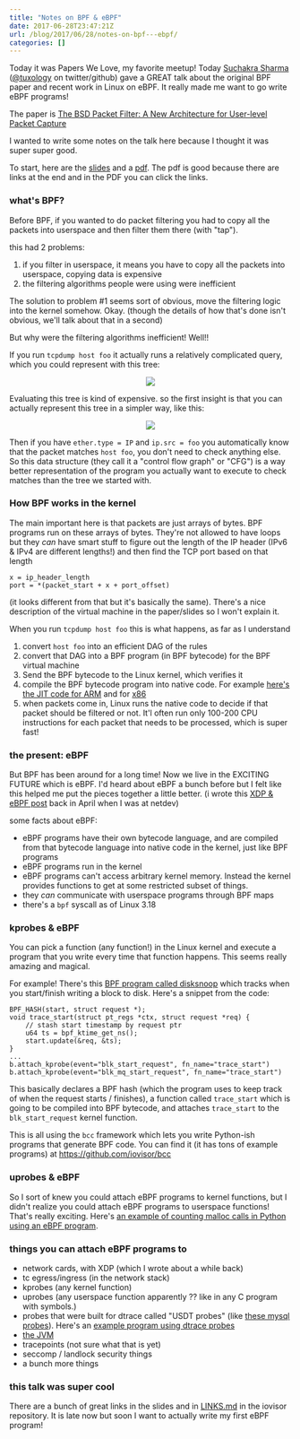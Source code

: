 ```yaml
---
title: "Notes on BPF & eBPF"
date: 2017-06-28T23:47:21Z
url: /blog/2017/06/28/notes-on-bpf---ebpf/
categories: []
---
```


Today it was Papers We Love, my favorite meetup! Today [Suchakra Sharma](http://suchakra.in/) ([@tuxology](https://twitter.com/tuxology) on twitter/github)
gave a GREAT talk about the original BPF paper and recent work in Linux on
eBPF. It really made me want to go write eBPF programs!

The paper is [The BSD Packet Filter: A New Architecture for User-level Packet Capture](http://www.vodun.org/papers/net-papers/van_jacobson_the_bpf_packet_filter.pdf)

I wanted to write some notes on the talk here because I thought it was super
super good.

To start, here are the
[slides](https://speakerdeck.com/tuxology/the-bsd-packet-filter) and a
[pdf](http://step.polymtl.ca/~suchakra/PWL-Jun28-MTL.pdf). The pdf is good
because there are links at the end and in the PDF you can click the links.

<script async class="speakerdeck-embed" data-id="130bc7df16db4556a55105af45cdf3ba" data-ratio="1.33333333333333" src="//speakerdeck.com/assets/embed.js"></script>

### what's BPF?

Before BPF, if you wanted to do packet filtering you had to copy all the
packets into userspace and then filter them there (with "tap").

this had 2 problems:

1. if you filter in userspace, it means you have to copy all the packets into userspace, copying data is expensive
2. the filtering algorithms people were using were inefficient

The solution to problem #1 seems sort of obvious, move the filtering logic into
the kernel somehow. Okay. (though the details of how that's done isn't obvious,
we'll talk about that in a second)

But why were the filtering algorithms inefficient! Well!!

If you run `tcpdump host foo` it actually runs a relatively complicated query,
which you could represent with this tree:

<div align="center">
<img src="https://jvns.ca/images/bpf-1.png">
</div>

Evaluating this tree is kind of expensive. so the first insight is that you can
actually represent this tree in a simpler way, like this:

<div align="center">
<img src="https://jvns.ca/images/bpf-2.png">
</div>

Then if you have `ether.type = IP` and `ip.src = foo` you automatically know
that the packet matches `host foo`, you don't need to check anything else. So
this data structure (they call it a "control flow graph" or "CFG") is a way
better representation of the program you actually want to execute to check
matches than the tree we started with.

### How BPF works in the kernel

The main important here is that packets are just arrays of bytes. BPF programs
run on these arrays of bytes. They're not allowed to have loops but they *can*
have smart stuff to figure out the length of the IP header (IPv6 & IPv4 are
different lengths!) and then find the TCP port based on that length
```
x = ip_header_length
port = *(packet_start + x + port_offset) 
```

(it looks different from that but it's basically the same). There's a nice
description of the virtual machine in the paper/slides so I won't explain it.

When you run `tcpdump host foo` this is what happens, as far as I understand

1. convert `host foo` into an efficient DAG of the rules
2. convert that DAG into a BPF program (in BPF bytecode) for the BPF virtual machine
2. Send the BPF bytecode to the Linux kernel, which verifies it
3. compile the BPF bytecode program into native code. For example [here's the JIT code for ARM](https://github.com/torvalds/linux/blob/v4.10/arch/arm/net/bpf_jit_32.c#L512) and for [x86](https://github.com/torvalds/linux/blob/v3.18/arch/x86/net/bpf_jit_comp.c#L189)
4. when packets come in, Linux runs the native code to decide if that packet should be filtered or not. It'l often run only 100-200 CPU instructions for each packet that needs to be processed, which is super fast!

### the present: eBPF

But BPF has been around for a long time! Now we live in the EXCITING FUTURE
which is eBPF. I'd heard about eBPF a bunch before but I felt like this helped
me put the pieces together a little better. (i wrote this [XDP & eBPF post](https://jvns.ca/blog/2017/04/07/xdp-bpf-tutorial/) back in April when I was at netdev)

some facts about eBPF:

* eBPF programs have their own bytecode language, and are compiled from that
  bytecode language into native code in the kernel, just like BPF programs
* eBPF programs run in the kernel
* eBPF programs can't access arbitrary kernel memory. Instead the kernel
  provides functions to get at some restricted subset of things.
* they *can* communicate with userspace programs through BPF maps
* there's a `bpf` syscall as of Linux 3.18


### kprobes & eBPF

You can pick a function (any function!) in the Linux kernel and execute a
program that you write every time that function happens. This seems really
amazing and magical.

For example! There's this [BPF program called disksnoop](https://github.com/iovisor/bcc/blob/0c8c179fc1283600887efa46fe428022efc4151b/examples/tracing/disksnoop.py) which tracks when you start/finish writing a block to disk.
Here's a snippet from the code:

```
BPF_HASH(start, struct request *);
void trace_start(struct pt_regs *ctx, struct request *req) {
	// stash start timestamp by request ptr
	u64 ts = bpf_ktime_get_ns();
	start.update(&req, &ts);
}
...
b.attach_kprobe(event="blk_start_request", fn_name="trace_start")
b.attach_kprobe(event="blk_mq_start_request", fn_name="trace_start")
```

This basically declares a BPF hash (which the program uses to keep track of
when the request starts / finishes), a
function called `trace_start` which is going to be compiled into BPF bytecode,
and attaches `trace_start` to the `blk_start_request` kernel function.

This is all using the `bcc` framework which lets you write Python-ish programs
that generate BPF code. You can find it (it has tons of example programs) at
https://github.com/iovisor/bcc

### uprobes & eBPF

So I sort of knew you could attach eBPF programs to kernel functions, but I
didn't realize you could attach eBPF programs to userspace functions! That's
really exciting. Here's
[an example of counting malloc calls in Python using an eBPF program](https://github.com/iovisor/bcc/blob/00f662dbea87a071714913e5c7382687fef6a508/tests/lua/test_uprobes.lua).

### things you can attach eBPF programs to

* network cards, with XDP (which I wrote about a while back)
* tc egress/ingress (in the network stack)
* kprobes (any kernel function)
* uprobes (any userspace function apparently ?? like in any C program with
  symbols.)
* probes that were built for dtrace called "USDT probes" (like [these mysql probes](https://dev.mysql.com/doc/refman/5.7/en/dba-dtrace-ref-query.html)).
  Here's an [example program using dtrace probes](https://github.com/iovisor/bcc/blob/master/examples/tracing/mysqld_query.py)
* [the JVM](http://blogs.microsoft.co.il/sasha/2016/03/31/probing-the-jvm-with-bpfbcc/)
* tracepoints (not sure what that is yet)
* seccomp / landlock security things
* a bunch more things


### this talk was super cool

There are a bunch of great links in the slides and in
[LINKS.md](https://github.com/iovisor/bcc/blob/master/LINKS.md) in the iovisor
repository. It is late now but soon I want to actually write my first eBPF
program!
